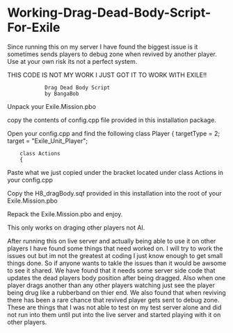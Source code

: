 # Working-Drag-Dead-Body-Script-For-Exile

Since running this on my server I have found the biggest issue is it sometimes sends players to debug zone when revived by another player. Use at your own risk its not a perfect system.

THIS CODE IS NOT MY WORK I JUST GOT IT TO WORK WITH EXILE!! 

				Drag Dead Body Script
				by BangaBob

Unpack your Exile.Mission.pbo

copy the contents of config.cpp file provided in this installation package.

Open your config.cpp and find the following
	class Player 
	{
		targetType = 2;
		target = "Exile_Unit_Player";

		class Actions 
		{

Paste what we just copied under the bracket located under class Actions in your config.cpp

Copy the H8_dragBody.sqf provided in this installation into the root of your Exile.Mission.pbo

Repack the Exile.Mission.pbo and enjoy.

This only works on draging other players not AI.


After running this on live server and actually being able to use it on other players I have found some things that need worked on. I will try to work the issues out but im not the greatest at coding I just know enough to get small things done. So if anyone wants to takle the issues  than it would be awsome to see it shared. We have found that it needs some server side code that updates the dead players body position after being dragged. Also when one player drags another than any other players watching just see the player being drug like a rubberband on thier end. We also found that when reviving there has been a rare chance that revived player gets sent to debug zone. These are things that I was not able to test on my test server alone and did not run into them until put into the live server and started playing with it on other players. 
